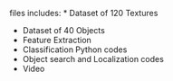 files includes: *
Dataset of 120 Textures
* Dataset of 40 Objects 
* Feature Extraction 
* Classification Python codes
* Object search and Localization codes
* Video
